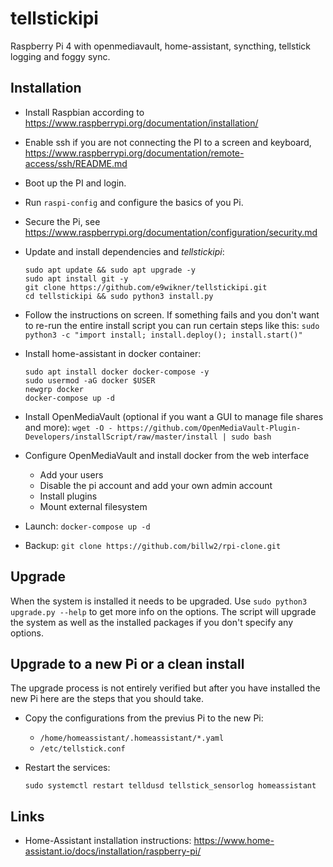 # tellstickipi

Raspberry Pi 4 with openmediavault, home-assistant, syncthing, tellstick logging and foggy sync.

## Installation

- Install Raspbian according to https://www.raspberrypi.org/documentation/installation/
- Enable ssh if you are not connecting the PI to a screen and keyboard, https://www.raspberrypi.org/documentation/remote-access/ssh/README.md
- Boot up the PI and login.
- Run `raspi-config` and configure the basics of you Pi.
- Secure the Pi, see https://www.raspberrypi.org/documentation/configuration/security.md
- Update and install dependencies and _tellstickipi_:
    ```
    sudo apt update && sudo apt upgrade -y
    sudo apt install git -y
    git clone https://github.com/e9wikner/tellstickipi.git
    cd tellstickipi && sudo python3 install.py
    ```
- Follow the instructions on screen. If something fails and you don't want to re-run
  the entire install script you can run certain steps like this: 
  `sudo python3 -c "import install; install.deploy(); install.start()"`

- Install home-assistant in docker container:
    ```
    sudo apt install docker docker-compose -y
    sudo usermod -aG docker $USER
    newgrp docker
    docker-compose up -d
    ```

- Install OpenMediaVault (optional if you want a GUI to manage file shares and more):
  `wget -O - https://github.com/OpenMediaVault-Plugin-Developers/installScript/raw/master/install | sudo bash`

- Configure OpenMediaVault and install docker from the web interface
  - Add your users
  - Disable the pi account and add your own admin account
  - Install plugins
  - Mount external filesystem

- Launch:
  `docker-compose up -d`

- Backup:
  `git clone https://github.com/billw2/rpi-clone.git`

## Upgrade

When the system is installed it needs to be upgraded. Use `sudo python3 upgrade.py --help`
to get more info on the options. The script will upgrade the system as well as the installed
packages if you don't specify any options.

## Upgrade to a new Pi or a clean install

The upgrade process is not entirely verified but after you have installed the new Pi
here are the steps that you should take.

- Copy the configurations from the previus Pi to the new Pi:
    - `/home/homeassistant/.homeassistant/*.yaml`
    - `/etc/tellstick.conf`

- Restart the services:
    ```
    sudo systemctl restart telldusd tellstick_sensorlog homeassistant
    ```


## Links

- Home-Assistant installation instructions: https://www.home-assistant.io/docs/installation/raspberry-pi/
